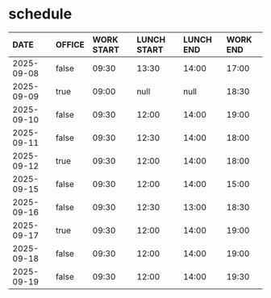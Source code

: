 # schedule

| DATE | OFFICE | WORK START | LUNCH START | LUNCH END | WORK END |
| :-- | :-- | :-- | :-- | :-- | :-- |
| 2025-09-08 | false | 09:30 | 13:30 | 14:00 | 17:00 |
| 2025-09-09 | true | 09:00 | null | null | 18:30 |
| 2025-09-10 | false | 09:30 | 12:00 | 14:00 | 19:00 |
| 2025-09-11 | false | 09:30 | 12:30 | 14:00 | 18:00 |
| 2025-09-12 | true | 09:30 | 12:00 | 14:00 | 18:00 |
| 2025-09-15 | false | 09:30 | 12:00 | 14:00 | 15:00 |
| 2025-09-16 | false | 09:30 | 12:30 | 13:00 | 18:30 |
| 2025-09-17 | true | 09:30 | 12:00 | 14:00 | 19:00 |
| 2025-09-18 | false | 09:30 | 12:00 | 14:00 | 19:00 |
| 2025-09-19 | false | 09:30 | 12:00 | 14:00 | 19:30 |
